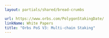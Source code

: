 ```yaml
---
layout: partials/shared/bread-crumbs

url: https://www.orbs.com/PolygonStakingDate/
linkName: White Papers
title: "Orbs PoS V3: Multi-chain Staking"
---
```

